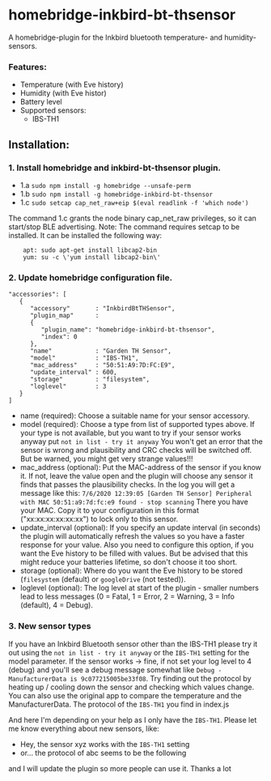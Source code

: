 # homebridge-inkbird-bt-thsensor
A homebridge-plugin for the Inkbird bluetooth temperature- and humidity-sensors.

### Features:
- Temperature (with Eve history)
- Humidity (with Eve histor)
- Battery level
- Supported sensors:
   - IBS-TH1

## Installation:

### 1. Install homebridge and inkbird-bt-thsensor plugin.
- 1.a `sudo npm install -g homebridge --unsafe-perm`
- 1.b `sudo npm install -g homebridge-inkbird-bt-thsensor`
- 1.c `sudo setcap cap_net_raw+eip $(eval readlink -f 'which node')`

The command 1.c grants the node binary cap_net_raw privileges, so it can start/stop BLE advertising.
Note: The command requires setcap to be installed. It can be installed the following way:
```
    apt: sudo apt-get install libcap2-bin
    yum: su -c \'yum install libcap2-bin\'
```

### 2. Update homebridge configuration file.
```
"accessories": [
   {
      "accessory"       : "InkbirdBtTHSensor",
      "plugin_map"      :
      {
         "plugin_name": "homebridge-inkbird-bt-thsensor",
         "index": 0
      },
      "name"            : "Garden TH Sensor",
      "model"           : "IBS-TH1",
      "mac_address"     : "50:51:A9:7D:FC:E9",
      "update_interval" : 600,
      "storage"         : "filesystem",
      "loglevel"        : 3
   }
]
```

- name            (required): Choose a suitable name for your sensor accessory.
- model           (required): Choose a type from list of supported types above.
                              If your type is not available, but you want to try if your sensor works anyway put
                              `not in list - try it anyway`
                              You won't get an error that the sensor is wrong and plausibility and CRC checks will be switched off.
                              But be warned, you might get very strange values!!!
- mac_address     (optional): Put the MAC-address of the sensor if you know it.
                              If not, leave the value open and the plugin will choose any sensor it finds that passes the plausibility checks. In the log you will get a message like this:
                              `7/6/2020 12:39:05 [Garden TH Sensor] Peripheral with MAC 50:51:a9:7d:fc:e9 found - stop scanning`
                              There you have your MAC. Copy it to your configuration in this format ("xx:xx:xx:xx:xx:xx") to lock only to this sensor.
- update_interval (optional): If you specify an update interval (in seconds) the plugin will automatically refresh the values so you have
                              a faster response for your value. Also you need to configure this option, if you want the Eve history to be
                              filled with values. But be advised that this might reduce your batteries lifetime, so don't choose it too short.
- storage         (optional): Where do you want the Eve history to be stored (`filesystem` (default) or `googleDrive` (not tested)).
- loglevel        (optional): The log level at start of the plugin - smaller numbers lead to less messages
                              (0 = Fatal, 1 = Error, 2 = Warning, 3 = Info (default), 4 = Debug).

### 3. New sensor types
If you have an Inkbird Bluetooth sensor other than the IBS-TH1 please try it out using the `not in list - try it anyway` or the `IBS-TH1` setting for the model parameter. If the sensor works -> fine, if not set your log level to 4 (debug) and you'll see a
debug message somewhat like `Debug - ManufacturerData is 9c077215005be33f08`. Try finding out the protocol by heating up / cooling down the sensor and checking which values change. You can also use the original app to compare the temperature and the ManufacturerData. The protocol of the `IBS-TH1` you find in index.js

And here I'm depending on your help as I only have the `IBS-TH1`. Please let me know everything about new sensors, like:
- Hey, the sensor xyz works with the `IBS-TH1` setting 
- or... the protocol of abc seems to be the following

and I will update the plugin so more people can use it. Thanks a lot
